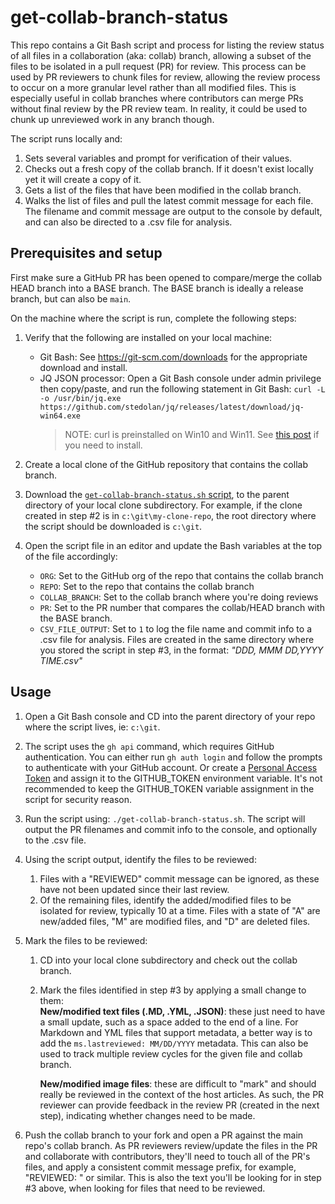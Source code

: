 # get-collab-branch-status

This repo contains a Git Bash script and process for listing the review status of all files in a collaboration (aka: collab) branch, allowing a subset of the files to be isolated in a pull request (PR) for review. This process can be used by PR reviewers to chunk files for review, allowing the review process to occur on a more granular level rather than all modified files. This is especially useful in collab branches where contributors can merge PRs without final review by the PR review team. In reality, it could be used to chunk up unreviewed work in any branch though.

The script runs locally and:

1. Sets several variables and prompt for verification of their values.
2. Checks out a fresh copy of the collab branch. If it doesn't exist locally yet it will create a copy of it.
3. Gets a list of the files that have been modified in the collab branch.
4. Walks the list of files and pull the latest commit message for each file. The filename and commit message are output to the console by default, and can also be directed to a .csv file for analysis.

## Prerequisites and setup

First make sure a GitHub PR has been opened to compare/merge the collab HEAD branch into a BASE branch. The BASE branch is ideally a release branch, but can also be `main`.

On the machine where the script is run, complete the following steps:

1. Verify that the following are installed on your local machine:
   - Git Bash: See https://git-scm.com/downloads for the appropriate download and install.
   - JQ JSON processor: Open a Git Bash console under admin privilege then copy/paste, and run the following statement in Git Bash:
         `curl -L -o /usr/bin/jq.exe https://github.com/stedolan/jq/releases/latest/download/jq-win64.exe`
     > NOTE: curl is preinstalled on Win10 and Win11. See [this post](https://stackoverflow.com/a/16216825) if you need to install.

2. Create a local clone of the GitHub repository that contains the collab branch.

3. Download the [`get-collab-branch-status.sh` script](https://github.com/BryanLa/get-collab-branch-status/blob/main/get-collab-branch-status.sh), to the parent directory of your local clone subdirectory. For example, if the clone created in step #2 is in `c:\git\my-clone-repo`, the root directory where the script should be downloaded is `c:\git`.  

4. Open the script file in an editor and update the Bash variables at the top of the file accordingly:
   - `ORG`: Set to the GitHub org of the repo that contains the collab branch
   - `REPO`: Set to the repo that contains the collab branch
   - `COLLAB_BRANCH`: Set to the collab branch where you're doing reviews
   - `PR`: Set to the PR number that compares the collab/HEAD branch with the BASE branch.
   - `CSV_FILE_OUTPUT`: Set to `1` to log the file name and commit info to a .csv file for analysis. Files are created in the same directory where you stored the script in step #3, in the format: *"DDD, MMM DD,YYYY TIME.csv"*   

## Usage

1. Open a Git Bash console and CD into the parent directory of your repo where the script lives, ie: `c:\git`.  

2. The script uses the `gh api` command, which requires GitHub authentication. You can either run `gh auth login` and follow the prompts to authenticate with your GitHub account. Or create a [Personal Access Token](https://docs.github.com/en/authentication/keeping-your-account-and-data-secure/managing-your-personal-access-tokens) and assign it to the GITHUB_TOKEN environment variable. It's not recommended to keep the GITHUB_TOKEN variable assignment in the script for security reason.

2. Run the script using: `./get-collab-branch-status.sh`. The script will output the PR filenames and commit info to the console, and optionally to the .csv file.  

3. Using the script output, identify the files to be reviewed:  
   1. Files with a "REVIEWED" commit message can be ignored, as these have not been updated since their last review.  
   2. Of the remaining files, identify the added/modified files to be isolated for review, typically 10 at a time. Files with a state of "A" are new/added files, "M" are modified files, and "D" are deleted files. 

4. Mark the files to be reviewed:  
   1. CD into your local clone subdirectory and check out the collab branch.  
   2. Mark the files identified in step #3 by applying a small change to them:  
      **New/modified text files (.MD, .YML, .JSON)**: these just need to have a small update, such as a space added to the end of a line. For Markdown and YML files that support metadata, a better way is to add the `ms.lastreviewed: MM/DD/YYYY` metadata. This can also be used to track multiple review cycles for the given file and collab branch. 
      
      **New/modified image files**: these are difficult to "mark" and should really be reviewed in the context of the host articles. As such, the PR reviewer can provide feedback in the review PR (created in the next step), indicating whether changes need to be made.   

5. Push the collab branch to your fork and open a PR against the main repo's collab branch. As PR reviewers review/update the files in the PR and collaborate with contributors, they'll need to touch all of the PR's files, and apply a consistent commit message prefix, for example, "REVIEWED: <description of updates>" or similar. This is also the text you'll be looking for in step #3 above, when looking for files that need to be reviewed.  
